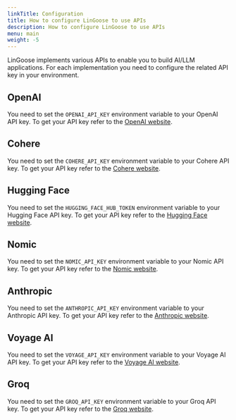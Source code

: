 ```yaml
---
linkTitle: Configuration
title: How to configure LinGoose to use APIs
description: How to configure LinGoose to use APIs
menu: main
weight: -5
---
```


LinGoose implements various APIs to enable you to build AI/LLM applications. For each implementation you need to configure the related API key in your environment.

## OpenAI
You need to set the `OPENAI_API_KEY` environment variable to your OpenAI API key. To get your API key refer to the [OpenAI website](https://openai.com/).

## Cohere
You need to set the `COHERE_API_KEY` environment variable to your Cohere API key. To get your API key refer to the [Cohere website](https://cohere.com/).

## Hugging Face
You need to set the `HUGGING_FACE_HUB_TOKEN` environment variable to your Hugging Face API key. To get your API key refer to the [Hugging Face website](https://huggingface.co/).

## Nomic
You need to set the `NOMIC_API_KEY` environment variable to your Nomic API key. To get your API key refer to the [Nomic website](https://nomic.ai/).


## Anthropic
You need to set the `ANTHROPIC_API_KEY` environment variable to your Anthropic API key. To get your API key refer to the [Anthropic website](https://anthropic.com/).

## Voyage AI
You need to set the `VOYAGE_API_KEY` environment variable to your Voyage AI API key. To get your API key refer to the [Voyage AI website](https://www.voyageai.com/).

## Groq
You need to set the `GROQ_API_KEY` environment variable to your Groq API key. To get your API key refer to the [Groq website](https://groq.com/).